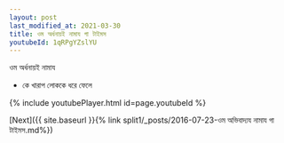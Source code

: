 ```yaml
---
layout: post
last_modified_at: 2021-03-30
title: ওম অর্ধনায়ই নামায গা টাইমস
youtubeId: 1qRPgYZslYU
---
```

 
 
 ওম অর্ধনায়ই নামায  
 
 -  কে খারাপ লোককে ধরে ফেলে 
 
  
 
  
 
 
 
 
 
 


{% include youtubePlayer.html id=page.youtubeId %}
 
[Next]({{ site.baseurl }}{% link  split1/_posts/2016-07-23-ওম অভিবাদ্যয নামায গা টাইমস.md%})
 
